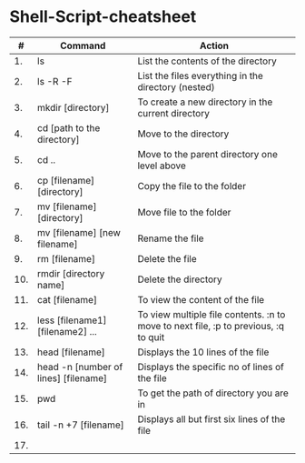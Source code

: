 # Shell-Script-cheatsheet

|# | Command | Action |  
|--|---------|--------|
|1.| ls | List the contents of the directory|  
|2.| ls -R -F | List the files everything in the directory (nested)  |  
|3.| mkdir [directory] | To create a new directory in the current directory|
|4.| cd [path to the directory] | Move to the directory |
|5.| cd .. | Move to the parent directory one level above |
|6.| cp [filename] [directory] | Copy the file to the folder |
|7.| mv [filename] [directory] | Move file to the folder |
|8.| mv [filename] [new filename] | Rename the file |
|9.| rm [filename] | Delete the file |
|10.| rmdir [directory name]| Delete the directory |
|11.| cat [filename]| To view the content of the file|
|12.| less [filename1] [filename2] ... | To view multiple file contents. :n to move to next file, :p to previous, :q to quit |
|13.| head [filename] | Displays the 10 lines of the file |
|14.| head -n [number of lines] [filename] | Displays the specific no of lines of the file|
|15.| pwd | To get the path of directory you are in |
|16.| tail -n +7 [filename] | Displays all but first six lines of the file |
|17.| 
